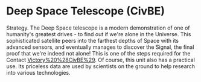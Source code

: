 # Deep Space Telescope (CivBE)

Strategy.
The Deep Space telescope is a modern demonstration of one of humanity's greatest drives - to find out if we're alone in the Universe. This sophisticated satellite peers into the farthest depths of Space with its advanced sensors, and eventually manages to discover the Signal, the final proof that we're indeed not alone! This is one of the steps required for the Contact [Victory%20%28CivBE%29](Victory). 
Of course, this unit also has a practical use. Its priceless data are used by scientists on the ground to help research into various technologies.